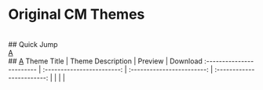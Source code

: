 # Original CM Themes
<br>
## Quick Jump <br>
<a href='#a'>A</a>
<br>
## <a href='#a'>A</a>
Theme Title                  | Theme Description               | Preview             | Download 
:------------------------ | :------------------------: | :------------------------: | :------------------------:
| | | |